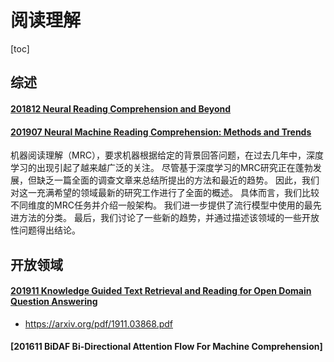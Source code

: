 # 阅读理解
[toc]

## 综述
#### [201812 Neural Reading Comprehension and Beyond]()

#### [201907 Neural Machine Reading Comprehension: Methods and Trends](http://arxiv.org/abs/1907.01118)
机器阅读理解（MRC），要求机器根据给定的背景回答问题，在过去几年中，深度学习的出现引起了越来越广泛的关注。 尽管基于深度学习的MRC研究正在蓬勃发展，但缺乏一篇全面的调查文章来总结所提出的方法和最近的趋势。 因此，我们对这一充满希望的领域最新的研究工作进行了全面的概述。 具体而言，我们比较不同维度的MRC任务并介绍一般架构。 我们进一步提供了流行模型中使用的最先进方法的分类。 最后，我们讨论了一些新的趋势，并通过描述该领域的一些开放性问题得出结论。

## 开放领域
#### [201911 Knowledge Guided Text Retrieval and Reading for Open Domain Question Answering]()
 - https://arxiv.org/pdf/1911.03868.pdf


 #### [201611 BiDAF Bi-Directional Attention Flow For Machine Comprehension]
